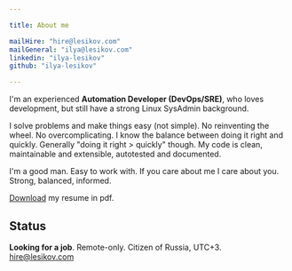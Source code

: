 ```yaml
---

title: About me

mailHire: "hire@lesikov.com"
mailGeneral: "ilya@lesikov.com"
linkedin: "ilya-lesikov"
github: "ilya-lesikov"

---
```


I'm an experienced **Automation Developer (DevOps/SRE)**, who loves development, but still have a strong Linux SysAdmin background.

I solve problems and make things easy (not simple). No reinventing the wheel. No overcomplicating. I know the balance between doing it right and quickly. Generally "doing it right > quickly" though. My code is clean, maintainable and extensible, autotested and documented.

I'm a good man. Easy to work with. If you care about me I care about you. Strong, balanced, informed.

[Download](https://github.com/ilya-lesikov/resume/raw/master/resume-DevOps-Ilya-Lesikov.pdf) my resume in pdf.

## Status

**Looking for a job**. Remote-only. Citizen of Russia, UTC+3. \
[hire@lesikov.com](mailto:hire@lesikov.com)
